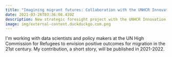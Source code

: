 ```yaml
---
title: "Imagining migrant futures: Collaboration with the UNHCR Innovation Service"
date: 2021-03-26T03:36:08.439Z
description: New strategic foresight project with the UNHCR Innovation service.
image: img/external-content.duckduckgo.com.png
---
```

I'm working with data scientists and policy makers at the UN High Commission for Refugees to envision positive outcomes for migration in the 21st century. My contribution, a short story, will be published in 2021-2022.